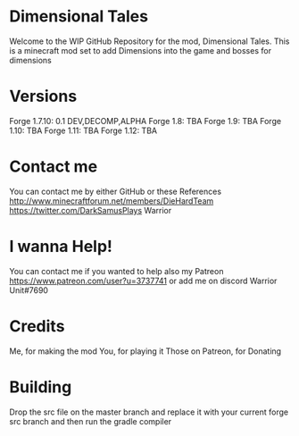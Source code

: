 # Dimensional Tales
Welcome to the WIP GitHub Repository for the mod, Dimensional Tales. This is a minecraft mod set to add Dimensions into the game and bosses for dimensions

# Versions
Forge 1.7.10: 0.1 DEV,DECOMP,ALPHA
Forge 1.8: TBA
Forge 1.9: TBA
Forge 1.10: TBA
Forge 1.11: TBA
Forge 1.12: TBA

# Contact me
You can contact me by either GitHub or these References
http://www.minecraftforum.net/members/DieHardTeam
https://twitter.com/DarkSamusPlays
Warrior 

# I wanna Help!
You can contact me if you wanted to help also my Patreon
https://www.patreon.com/user?u=3737741 or add me on discord Warrior Unit#7690

# Credits
Me, for making the mod
You, for playing it
Those on Patreon, for Donating
# Building
Drop the src file on the master branch and replace it with your current forge src branch and then run the gradle compiler
